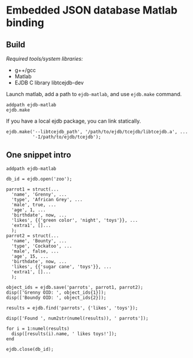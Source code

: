 Embedded JSON database Matlab binding
=====================================

Build
-----

_Required tools/system libraries:_

 * g++/gcc
 * Matlab
 * EJDB C library libtcejdb-dev

Launch matlab, add a path to `ejdb-matlab`, and use `ejdb.make` command.

    addpath ejdb-matlab
    ejdb.make

If you have a local ejdb package, you can link statically.

    ejdb.make('--libtcejdb_path', '/path/to/ejdb/tcejdb/libtcejdb.a', ...
              '-I/path/to/ejdb/tcejdb');


One snippet intro
-----------------

    addpath ejdb-matlab

    db_id = ejdb.open('zoo');

    parrot1 = struct(...
      'name', 'Grenny', ...
      'type', 'African Grey', ...
      'male', true, ...
      'age', 1, ...
      'birthdate', now, ...
      'likes', {{'green color', 'night', 'toys'}}, ...
      'extra1', []...
      );
    parrot2 = struct(...
      'name', 'Bounty', ...
      'type', 'Cockatoo', ...
      'male', false, ...
      'age', 15, ...
      'birthdate', now, ...
      'likes', {{'sugar cane', 'toys'}}, ...
      'extra1', []...
      );

    object_ids = ejdb.save('parrots', parrot1, parrot2);
    disp(['Grenny OID: ', object_ids{1}]);
    disp(['Boundy OID: ', object_ids{2}]);

    results = ejdb.find('parrots', {'likes', 'toys'});

    disp(['Found ', num2str(numel(results)), ' parrots']);

    for i = 1:numel(results)
      disp([results(i).name, ' likes toys!']);
    end

    ejdb.close(db_id);
